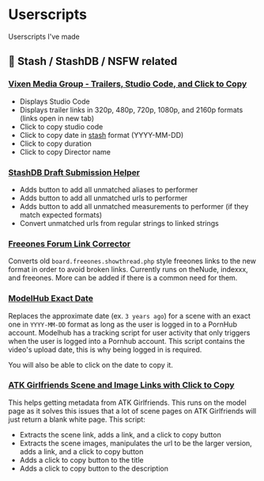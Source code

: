 # Userscripts
Userscripts I've made

## 🔞 Stash / StashDB / NSFW related
### [Vixen Media Group - Trailers, Studio Code, and Click to Copy](https://gist.github.com/halorrr/2c30b08b8658f217ec12c36e3c2b26fc)
- Displays Studio Code
- Displays trailer links in 320p, 480p, 720p, 1080p, and 2160p formats (links open in new tab)
- Click to copy studio code
- Click to copy date in [stash](https://github.com/stashapp/stash) format (YYYY-MM-DD)
- Click to copy duration
- Click to copy Director name

### [StashDB Draft Submission Helper](https://gist.github.com/halorrr/e2a8af1a8475b74bca06e8449188d34e)
- Adds button to add all unmatched aliases to performer
- Adds button to add all unmatched urls to performer
- Adds button to add all unmatched measurements to performer (if they match expected formats)
- Convert unmatched urls from regular strings to linked strings

### [Freeones Forum Link Corrector](https://gist.github.com/halorrr/484e8877c39573a813a5a96d212d69d8)
Converts old `board.freeones.showthread.php` style freeones links to the new format in order to avoid broken links. Currently runs on theNude, indexxx, and freeones. More can be added if there is a common need for them.

### [ModelHub Exact Date](https://gist.github.com/halorrr/12f6838f2d3e8d73a48dea5a77a68260)
Replaces the approximate date (ex. `3 years ago`) for a scene with an exact one in `YYYY-MM-DD` format as long as the user is logged in to a PornHub account. Modelhub has a tracking script for user activity that only triggers when the user is logged into a Pornhub account. This script contains the video's upload date, this is why being logged in is required.

You will also be able to click on the date to copy it.

### [ATK Girlfriends Scene and Image Links with Click to Copy](https://gist.github.com/halorrr/eec5463bf307bccff41371891b9e5c94)
This helps getting metadata from ATK Girlfriends. This runs on the model page as it solves this issues that a lot of scene pages on ATK Girlfriends will just return a blank white page. This script:

- Extracts the scene link, adds a link, and a click to copy button
- Extracts the scene images, manipulates the url to be the larger version, adds a link, and a click to copy button
- Adds a click to copy button to the title
- Adds a click to copy button to the description
